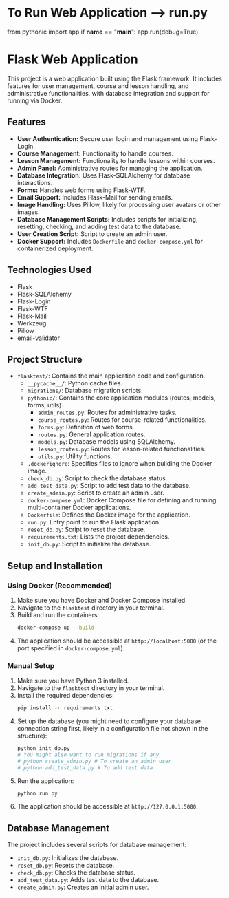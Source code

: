 # To Run Web Application --> run.py
from pythonic import app
if __name__ == "__main__":
    app.run(debug=True)
# Flask Web Application

This project is a web application built using the Flask framework. It includes features for user management, course and lesson handling, and administrative functionalities, with database integration and support for running via Docker.

## Features

*   **User Authentication:** Secure user login and management using Flask-Login.
*   **Course Management:** Functionality to handle courses.
*   **Lesson Management:** Functionality to handle lessons within courses.
*   **Admin Panel:** Administrative routes for managing the application.
*   **Database Integration:** Uses Flask-SQLAlchemy for database interactions.
*   **Forms:** Handles web forms using Flask-WTF.
*   **Email Support:** Includes Flask-Mail for sending emails.
*   **Image Handling:** Uses Pillow, likely for processing user avatars or other images.
*   **Database Management Scripts:** Includes scripts for initializing, resetting, checking, and adding test data to the database.
*   **User Creation Script:** Script to create an admin user.
*   **Docker Support:** Includes `Dockerfile` and `docker-compose.yml` for containerized deployment.

## Technologies Used

*   Flask
*   Flask-SQLAlchemy
*   Flask-Login
*   Flask-WTF
*   Flask-Mail
*   Werkzeug
*   Pillow
*   email-validator

## Project Structure

*   `flasktest/`: Contains the main application code and configuration.
    *   `__pycache__/`: Python cache files.
    *   `migrations/`: Database migration scripts.
    *   `pythonic/`: Contains the core application modules (routes, models, forms, utils).
        *   `admin_routes.py`: Routes for administrative tasks.
        *   `course_routes.py`: Routes for course-related functionalities.
        *   `forms.py`: Definition of web forms.
        *   `routes.py`: General application routes.
        *   `models.py`: Database models using SQLAlchemy.
        *   `lesson_routes.py`: Routes for lesson-related functionalities.
        *   `utils.py`: Utility functions.
    *   `.dockerignore`: Specifies files to ignore when building the Docker image.
    *   `check_db.py`: Script to check the database status.
    *   `add_test_data.py`: Script to add test data to the database.
    *   `create_admin.py`: Script to create an admin user.
    *   `docker-compose.yml`: Docker Compose file for defining and running multi-container Docker applications.
    *   `Dockerfile`: Defines the Docker image for the application.
    *   `run.py`: Entry point to run the Flask application.
    *   `reset_db.py`: Script to reset the database.
    *   `requirements.txt`: Lists the project dependencies.
    *   `init_db.py`: Script to initialize the database.

## Setup and Installation

### Using Docker (Recommended)

1.  Make sure you have Docker and Docker Compose installed.
2.  Navigate to the `flasktest` directory in your terminal.
3.  Build and run the containers:
    ```bash
    docker-compose up --build
    ```
4.  The application should be accessible at `http://localhost:5000` (or the port specified in `docker-compose.yml`).

### Manual Setup

1.  Make sure you have Python 3 installed.
2.  Navigate to the `flasktest` directory in your terminal.
3.  Install the required dependencies:
    ```bash
    pip install -r requirements.txt
    ```
4.  Set up the database (you might need to configure your database connection string first, likely in a configuration file not shown in the structure):
    ```bash
    python init_db.py
    # You might also want to run migrations if any
    # python create_admin.py # To create an admin user
    # python add_test_data.py # To add test data
    ```
5.  Run the application:
    ```bash
    python run.py
    ```
6.  The application should be accessible at `http://127.0.0.1:5000`.

## Database Management

The project includes several scripts for database management:

*   `init_db.py`: Initializes the database.
*   `reset_db.py`: Resets the database.
*   `check_db.py`: Checks the database status.
*   `add_test_data.py`: Adds test data to the database.
*   `create_admin.py`: Creates an initial admin user.

